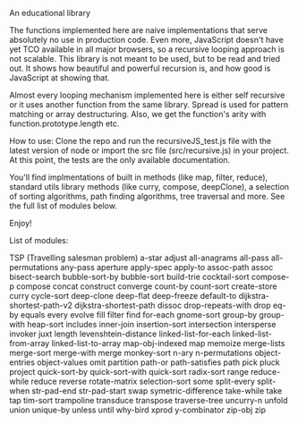 An educational library

The functions implemented here are naive implementations that serve absolutely no use in production code. Even more, JavaScript doesn't have yet TCO available in all major browsers, so a recursive looping approach is not scalable. This library is not meant to be used, but to be read and tried out. It shows how beautiful and powerful recursion is, and how good is JavaScript at showing that.

Almost every looping mechanism implemented here is either self recursive or it uses another function from the same library. Spread is used for pattern matching or array destructuring. Also, we get the function's arity with function.prototype.length etc.

How to use: Clone the repo and run the recursiveJS_test.js file with the latest version of node or import the src file (src/recursive.js) in your project. At this point, the tests are the only available documentation.

You'll find implmentations of built in methods (like map, filter, reduce), standard utils library methods (like curry, compose, deepClone), a selection of sorting algorithms, path finding algorithms, tree traversal and more. See the full list of modules below.

Enjoy!


List of modules:

TSP (Travelling salesman problem)
a-star
adjust
all-anagrams
all-pass
all-permutations
any-pass
aperture
apply-spec
apply-to
assoc-path
assoc
bisect-search
bubble-sort-by
bubble-sort
build-trie
cocktail-sort
compose-p
compose
concat
construct
converge
count-by
count-sort
create-store
curry
cycle-sort
deep-clone
deep-flat
deep-freeze
default-to
dijkstra-shortest-path-v2
dijkstra-shortest-path
dissoc
drop-repeats-with
drop
eq-by
equals
every
evolve
fill
filter
find
for-each
gnome-sort
group-by
group-with
heap-sort
includes
inner-join
insertion-sort
intersection
intersperse
invoker
juxt
length
levenshtein-distance
linked-list-for-each
linked-list-from-array
linked-list-to-array
map-obj-indexed
map
memoize
merge-lists
merge-sort
merge-with
merge
monkey-sort
n-ary
n-permutations
object-entries
object-values
omit
partition
path-or
path-satisfies
path
pick
pluck
project
quick-sort-by
quick-sort-with
quick-sort
radix-sort
range
reduce-while
reduce
reverse
rotate-matrix
selection-sort
some
split-every
split-when
str-pad-end
str-pad-start
swap
symetric-difference
take-while
take
tap
tim-sort
trampoline
transduce
transpose
traverse-tree
uncurry-n
unfold
union
unique-by
unless
until
why-bird
xprod
y-combinator
zip-obj
zip
